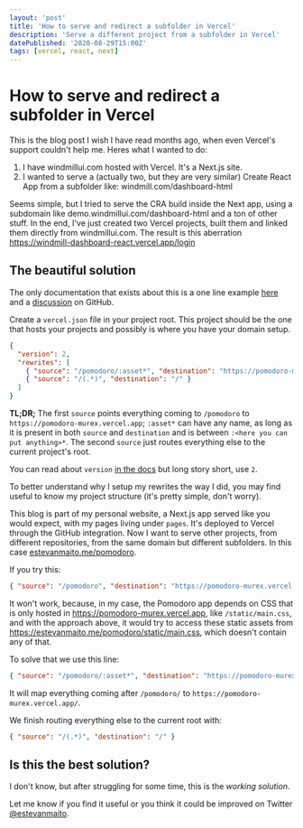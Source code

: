 ```yaml
---
layout: 'post'
title: 'How to serve and redirect a subfolder in Vercel'
description: 'Serve a different project from a subfolder in Vercel'
datePublished: '2020-08-29T15:00Z'
tags: [vercel, react, next]
---
```


# How to serve and redirect a subfolder in Vercel

This is the blog post I wish I have read months ago, when even Vercel's support couldn't help me. Heres what I wanted to do:

1. I have windmillui.com hosted with Vercel. It's a Next.js site.
2. I wanted to serve a (actually two, but they are very similar) Create React App from a subfolder like: windmill.com/dashboard-html

Seems simple, but I tried to serve the CRA build inside the Next app, using a subdomain like demo.windmillui.com/dashboard-html and a ton of other stuff. In the end, I've just created two Vercel projects, built them and linked them directly from windmillui.com. The result is this aberration https://windmill-dashboard-react.vercel.app/login

## The beautiful solution

The only documentation that exists about this is a one line example [here](https://vercel.com/docs/configuration#project/redirects) and a [discussion](https://github.com/vercel/next.js/discussions/13347) on GitHub.

Create a `vercel.json` file in your project root. This project should be the one that hosts your projects and possibly is where you have your domain setup.

```json
{
  "version": 2,
  "rewrites": [
    { "source": "/pomodoro/:asset*", "destination": "https://pomodoro-murex.vercel.app/:asset*" },
    { "source": "/(.*)", "destination": "/" }
  ]
}
```

**TL;DR;** The first `source` points everything coming to `/pomodoro` to `https://pomodoro-murex.vercel.app`; `:asset*` can have any name, as long as it is present in both `source` and `destination` and is between `:<here you can put anything>*`. The second `source` just routes everything else to the current project's root.

You can read about `version` [in the docs](https://vercel.com/docs/configuration#project/version) but long story short, use `2`.

To better understand why I setup my rewrites the way I did, you may find useful to know my project structure (it's pretty simple, don't worry).

This blog is part of my personal website, a Next.js app served like you would expect, with my pages living under `pages`. It's deployed to Vercel through the GitHub integration. Now I want to serve other projects, from different repositories, from the same domain but different subfolders. In this case [estevanmaito.me/pomodoro](https://estevanmaito.me/pomodoro).

If you try this:

```json
{ "source": "/pomodoro", "destination": "https://pomodoro-murex.vercel.app/" },
```

It won't work, because, in my case, the Pomodoro app depends on CSS that is only hosted in https://pomodoro-murex.vercel.app, like `/static/main.css`, and with the approach above, it would try to access these static assets from https://estevanmaito.me/pomodoro/static/main.css, which doesn't contain any of that.

To solve that we use this line:

```json
{ "source": "/pomodoro/:asset*", "destination": "https://pomodoro-murex.vercel.app/:asset*" }
```

It will map everything coming after `/pomodoro/` to `https://pomodoro-murex.vercel.app/`.

We finish routing everything else to the current root with:

```json
{ "source": "/(.*)", "destination": "/" }
```

## Is this the best solution?

I don't know, but after struggling for some time, this is the _working solution_.

Let me know if you find it useful or you think it could be improved on Twitter [@estevanmaito](https://twitter.com/estevanmaito).
